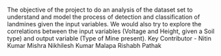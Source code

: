 The objective of the project to do an analysis of the dataset set to understand and model the process of detection and classification of landmines given the input variables. We would also try to explore the correlations between the input variables (Voltage and Height, given a Soil type) and output variable (Type of Mine present).
Key Contributor -
Nitin Kumar Mishra
Nikhilesh Kumar Malapa
Rishabh Pathak
